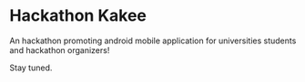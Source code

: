# Hackathon Kakee
An hackathon promoting android mobile application for universities students and hackathon organizers!

Stay tuned.
